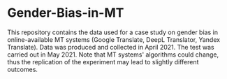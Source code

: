 # Gender-Bias-in-MT

This repository contains the data used for a case study on gender bias in online-available MT systems (Google Translate, DeepL Translator, Yandex Translate). Data was produced and collected in April 2021. The test was carried out in May 2021. Note that MT systems' algorithms could change, thus the replication of the experiment may lead to slightly different outcomes.
